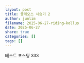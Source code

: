 ```yaml
---
layout: post
title: 콜레오스 시승기 2
author: junlim
filename: 2025-06-27-riding-kollus
date: 2025-06-27
share: true
categories: []
tags: []
---
```


테스트 포스팅 333